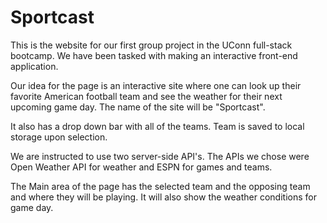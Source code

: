 # Sportcast


This is the website for our first group project in the UConn full-stack bootcamp.  We have been tasked with making an interactive front-end application.   

Our idea for the page is an interactive site where one can look up their favorite American football team and see the weather for their next upcoming game day.  The name of the site will be "Sportcast".

It also has a drop down bar with all of the teams.  Team is saved to local storage upon selection.

We are instructed to use two server-side API's.  The APIs we chose were Open Weather API for weather and ESPN for games and teams.

The Main area of the page has the selected team and the opposing team and where they will be playing.  It will also show the weather conditions for game day.  